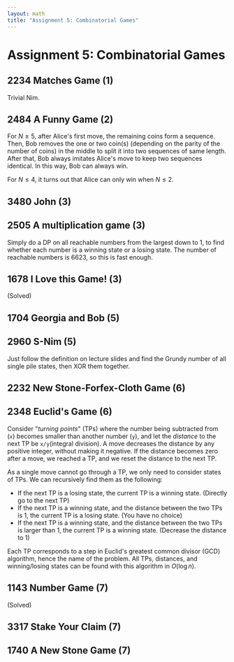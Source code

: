 ```yaml
---
layout: math
title: "Assignment 5: Combinatorial Games"
---
```


# Assignment 5: Combinatorial Games 

## 2234 Matches Game (1) 

Trivial Nim.

## 2484 A Funny Game (2) 

For $N\geq 5$, after Alice's first move, the remaining coins form a sequence. Then, Bob removes the one or two coin(s) (depending on the parity of the number of coins) in the middle to split it into two sequences of same length. After that, Bob always imitates Alice's move to keep two sequences identical. In this way, Bob can always win.

For $N\leq 4$, it turns out that Alice can only win when $N\leq 2$.

## 3480 John (3) 

## 2505 A multiplication game (3) 

Simply do a DP on all reachable numbers from the largest down to 1, to find whether each number is a winning state or a losing state. The number of reachable numbers is 6623, so this is fast enough.

## 1678 I Love this Game! (3) 

(Solved)

## 1704 Georgia and Bob (5) 

## 2960 S-Nim (5) 

Just follow the definition on lecture slides and find the Grundy number of all single pile states, then XOR them together.

## 2232 New Stone-Forfex-Cloth Game (6) 

## 2348 Euclid's Game (6)

Consider "*turning points*" (TPs) where the number being subtracted from (`x`) becomes smaller than another number (`y`), and let the *distance* to the next TP be `x/y`(integral division). A move decreases the distance by any positive integer, without making it negative. If the distance becomes zero after a move, we reached a TP, and we reset the distance to the next TP.

As a single move cannot go through a TP, we only need to consider states of TPs. We can recursively find them as the following:

* If the next TP is a losing state, the current TP is a winning state. (Directly go to the next TP)
* If the next TP is a winning state, and the distance between the two TPs is 1, the current TP is a losing state. (You have no choice)
* If the next TP is a winning state, and the distance between the two TPs is larger than 1, the current TP is a winning state. (Decrease the distance to 1)

Each TP corresponds to a step in Euclid's greatest common divisor (GCD) algorithm, hence the name of the problem. All TPs, distances, and winning/losing states can be found with this algorithm in $O(\log n)$.

## 1143 Number Game (7)

(Solved)

## 3317 Stake Your Claim (7) 

## 1740 A New Stone Game (7) 